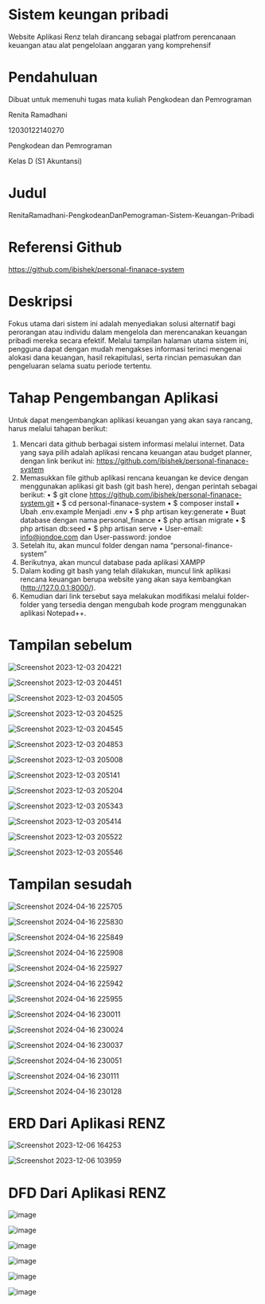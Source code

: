 # Sistem keungan pribadi
Website Aplikasi Renz telah dirancang sebagai platfrom perencanaan keuangan atau alat pengelolaan anggaran yang komprehensif

# Pendahuluan 
Dibuat untuk memenuhi tugas mata kuliah Pengkodean dan Pemrograman

Renita Ramadhani

12030122140270

Pengkodean dan Pemrograman 

Kelas D (S1 Akuntansi)

# Judul
RenitaRamadhani-PengkodeanDanPemograman-Sistem-Keuangan-Pribadi

# Referensi Github 
https://github.com/ibishek/personal-finanace-system

# Deskripsi
Fokus utama dari sistem ini adalah menyediakan solusi alternatif bagi perorangan atau individu dalam mengelola dan merencanakan keuangan pribadi mereka secara efektif. Melalui tampilan halaman utama sistem ini, pengguna dapat dengan mudah mengakses informasi terinci mengenai alokasi dana keuangan, hasil rekapitulasi, serta rincian pemasukan dan pengeluaran selama suatu periode tertentu.

# Tahap Pengembangan Aplikasi
Untuk dapat mengembangkan aplikasi keuangan yang akan saya rancang, harus melalui tahapan berikut:
1.	Mencari data github berbagai sistem informasi melalui internet. 
Data yang saya pilih adalah aplikasi rencana keuangan atau budget planner, dengan link berikut ini: https://github.com/ibishek/personal-finanace-system
2.	Memasukkan file github aplikasi rencana keuangan ke device dengan menggunakan aplikasi git bash (git bash here), dengan perintah sebagai berikut:
•	$ git clone https://github.com/ibishek/personal-finanace-system.git
•	$ cd personal-finanace-system
•	$ composer install
•	Ubah .env.example Menjadi .env
•	$ php artisan key:generate
•	Buat database dengan nama personal_finance 
•	$ php artisan migrate
•	$ php artisan db:seed
•	$ php artisan serve
•	User-email: info@jondoe.com dan User-password: jondoe
3.	Setelah itu, akan muncul folder dengan nama “personal-finance-system” 
4.	Berikutnya, akan muncul database pada aplikasi XAMPP
5.	Dalam koding git bash yang telah dilakukan, muncul link aplikasi rencana keuangan berupa website yang akan saya kembangkan (http://127.0.0.1:8000/).
6.	Kemudian dari link tersebut saya melakukan modifikasi melalui folder-folder yang tersedia dengan mengubah kode program menggunakan aplikasi Notepad++.

# Tampilan sebelum
![Screenshot 2023-12-03 204221](https://github.com/RenitaRamadhani/RenitaRamadhani-PengkodeanDanPemograman-Sistem-Keuangan-Pribadi/assets/153142982/269a00f4-bd20-4651-b715-c9a036f62e29)

![Screenshot 2023-12-03 204451](https://github.com/RenitaRamadhani/RenitaRamadhani-PengkodeanDanPemograman-Sistem-Keuangan-Pribadi/assets/153142982/0beb5572-6dfc-4148-94ea-afc0af742a3c)

![Screenshot 2023-12-03 204505](https://github.com/RenitaRamadhani/RenitaRamadhani-PengkodeanDanPemograman-Sistem-Keuangan-Pribadi/assets/153142982/3e2707ea-c8db-48c1-bcc5-b46b6591e78e)

![Screenshot 2023-12-03 204525](https://github.com/RenitaRamadhani/RenitaRamadhani-PengkodeanDanPemograman-Sistem-Keuangan-Pribadi/assets/153142982/a0ab47ec-927d-4cc4-8191-b5436c9bf90a)

![Screenshot 2023-12-03 204545](https://github.com/RenitaRamadhani/RenitaRamadhani-PengkodeanDanPemograman-Sistem-Keuangan-Pribadi/assets/153142982/b6e4e969-abf3-4ac9-8533-7d331ed92e9a)

![Screenshot 2023-12-03 204853](https://github.com/RenitaRamadhani/RenitaRamadhani-PengkodeanDanPemograman-Sistem-Keuangan-Pribadi/assets/153142982/ee9a7a3c-90ed-4b1b-9c83-0ee461d4b864)

![Screenshot 2023-12-03 205008](https://github.com/RenitaRamadhani/RenitaRamadhani-PengkodeanDanPemograman-Sistem-Keuangan-Pribadi/assets/153142982/9f40bbd2-73f5-4b97-8c59-a6ffd14e04d0)

![Screenshot 2023-12-03 205141](https://github.com/RenitaRamadhani/RenitaRamadhani-PengkodeanDanPemograman-Sistem-Keuangan-Pribadi/assets/153142982/59dcd217-2892-4988-9a59-ec7ed46c3558)

![Screenshot 2023-12-03 205204](https://github.com/RenitaRamadhani/RenitaRamadhani-PengkodeanDanPemograman-Sistem-Keuangan-Pribadi/assets/153142982/9436d8ab-fa1e-489b-af5d-aa7e471598fa)

![Screenshot 2023-12-03 205343](https://github.com/RenitaRamadhani/RenitaRamadhani-PengkodeanDanPemograman-Sistem-Keuangan-Pribadi/assets/153142982/394088d4-557d-4844-bdf3-df9cc5533a8f)

![Screenshot 2023-12-03 205414](https://github.com/RenitaRamadhani/RenitaRamadhani-PengkodeanDanPemograman-Sistem-Keuangan-Pribadi/assets/153142982/a6960cfe-591a-4e91-95e5-4921ad30e390)

![Screenshot 2023-12-03 205522](https://github.com/RenitaRamadhani/RenitaRamadhani-PengkodeanDanPemograman-Sistem-Keuangan-Pribadi/assets/153142982/52186586-cb45-46c2-863a-7dfe78002b3d)

![Screenshot 2023-12-03 205546](https://github.com/RenitaRamadhani/RenitaRamadhani-PengkodeanDanPemograman-Sistem-Keuangan-Pribadi/assets/153142982/0e3d27a6-db8e-43ba-b72f-b09c2a64f537)

# Tampilan sesudah

![Screenshot 2024-04-16 225705](https://github.com/RenitaRamadhani/RenitaRamadhani-PengkodeanDanPemograman-Sistem-Keuangan-Pribadi/assets/153142982/1059d324-100d-4096-94a6-be81723422d3)

![Screenshot 2024-04-16 225830](https://github.com/RenitaRamadhani/RenitaRamadhani-PengkodeanDanPemograman-Sistem-Keuangan-Pribadi/assets/153142982/db81b378-be4b-4b06-8375-a10bbe4d0372)

![Screenshot 2024-04-16 225849](https://github.com/RenitaRamadhani/RenitaRamadhani-PengkodeanDanPemograman-Sistem-Keuangan-Pribadi/assets/153142982/d57552bb-1cc8-419d-b106-19d29152ad99)

![Screenshot 2024-04-16 225908](https://github.com/RenitaRamadhani/RenitaRamadhani-PengkodeanDanPemograman-Sistem-Keuangan-Pribadi/assets/153142982/64b78704-ac69-47eb-9a2b-fda41fa441b1)

![Screenshot 2024-04-16 225927](https://github.com/RenitaRamadhani/RenitaRamadhani-PengkodeanDanPemograman-Sistem-Keuangan-Pribadi/assets/153142982/b652df10-b1b5-4788-9dda-9f4429f8f21b)

![Screenshot 2024-04-16 225942](https://github.com/RenitaRamadhani/RenitaRamadhani-PengkodeanDanPemograman-Sistem-Keuangan-Pribadi/assets/153142982/206c8216-ea07-45c0-a351-abecfd81dd0b)

![Screenshot 2024-04-16 225955](https://github.com/RenitaRamadhani/RenitaRamadhani-PengkodeanDanPemograman-Sistem-Keuangan-Pribadi/assets/153142982/0aafc719-3ed0-415f-aff4-5c8f5fd8c488)

![Screenshot 2024-04-16 230011](https://github.com/RenitaRamadhani/RenitaRamadhani-PengkodeanDanPemograman-Sistem-Keuangan-Pribadi/assets/153142982/26b66900-0441-4269-a3f0-75871950c0ad)

![Screenshot 2024-04-16 230024](https://github.com/RenitaRamadhani/RenitaRamadhani-PengkodeanDanPemograman-Sistem-Keuangan-Pribadi/assets/153142982/703d8a50-568f-4bda-b844-4dcc8194bf19)

![Screenshot 2024-04-16 230037](https://github.com/RenitaRamadhani/RenitaRamadhani-PengkodeanDanPemograman-Sistem-Keuangan-Pribadi/assets/153142982/8618d243-8afd-4994-82c1-f89cad3f8cdb)

![Screenshot 2024-04-16 230051](https://github.com/RenitaRamadhani/RenitaRamadhani-PengkodeanDanPemograman-Sistem-Keuangan-Pribadi/assets/153142982/3cdcc16a-98d5-4047-b80b-408986509c36)

![Screenshot 2024-04-16 230111](https://github.com/RenitaRamadhani/RenitaRamadhani-PengkodeanDanPemograman-Sistem-Keuangan-Pribadi/assets/153142982/f0663ae1-3a70-498a-8f44-0dc1895e5719)

![Screenshot 2024-04-16 230128](https://github.com/RenitaRamadhani/RenitaRamadhani-PengkodeanDanPemograman-Sistem-Keuangan-Pribadi/assets/153142982/1b00ab60-45ed-4096-80a5-ddaef14bc281)

# ERD Dari Aplikasi RENZ

![Screenshot 2023-12-06 164253](https://github.com/RenitaRamadhani/RenitaRamadhani-PengkodeanDanPemograman-Sistem-Keuangan-Pribadi/assets/153142982/4cc783f1-4e28-4dbc-9b3e-676439ec2ab6)

![Screenshot 2023-12-06 103959](https://github.com/RenitaRamadhani/RenitaRamadhani-PengkodeanDanPemograman-Sistem-Keuangan-Pribadi/assets/153142982/f2a34b7b-2b89-4026-97aa-0dd30f8d4f2e)

# DFD Dari Aplikasi RENZ

![image](https://github.com/RenitaRamadhani/RenitaRamadhani-PengkodeanDanPemograman-Sistem-Keuangan-Pribadi/assets/153142982/534a807a-da52-4748-9a8a-d880c9f6140d)

![image](https://github.com/RenitaRamadhani/RenitaRamadhani-PengkodeanDanPemograman-Sistem-Keuangan-Pribadi/assets/153142982/f96dfc12-6640-488f-98bb-d340c312276c)

![image](https://github.com/RenitaRamadhani/RenitaRamadhani-PengkodeanDanPemograman-Sistem-Keuangan-Pribadi/assets/153142982/2f40a48a-7811-4fe1-9ac2-212c070024af)

![image](https://github.com/RenitaRamadhani/RenitaRamadhani-PengkodeanDanPemograman-Sistem-Keuangan-Pribadi/assets/153142982/66b3b56d-ee58-45ee-8499-6d5d58f294ae)

![image](https://github.com/RenitaRamadhani/RenitaRamadhani-PengkodeanDanPemograman-Sistem-Keuangan-Pribadi/assets/153142982/779752ac-6697-416c-a725-be6dc7e32ebc)

![image](https://github.com/RenitaRamadhani/RenitaRamadhani-PengkodeanDanPemograman-Sistem-Keuangan-Pribadi/assets/153142982/344ce53b-d9ea-4799-8ffa-329812435bef)




